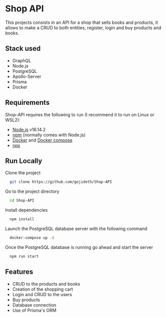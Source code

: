 
# Shop API

This projects consists in an API for a shop that sells books and products, it allows to make a CRUD 
to both entities, register, login and buy products and books.



## Stack used

- GraphQL
- Node.js
- PostgreSQL
- Apollo-Server
- Prisma 
- Docker

Requirements
------------

Shop-API requires the following to run (I recommend it to run on Linux or WSL2):
 


  * [Node.js][node] v16.14.2
  * [npm][npm] (normally comes with Node.js)
  * [Docker][docker] and [Docker compose]
  * [npx]



[node]: https://nodejs.org/
[npm]: https://www.npmjs.com/
[docker]: https://docs.docker.com/desktop/linux/install/ubuntu/](https://docs.docker.com/engine/install/ubuntu/)
[Docker compose]:https://docs.docker.com/compose/install/
[npx]:https://www.npmjs.com/package/npx
## Run Locally

Clone the project

```bash
  git clone https://github.com/gojideth/Shop-API
```

Go to the project directory

```bash
  cd Shop-API
```

Install dependencies

```bash
  npm install
```

Launch the PostgreSQL database server with the following command

```bash
  docker-compose up -d
```

Once the PostgreSQL database is running go ahead and start the server

```bash
  npm run start
```


## Features

- CRUD to the products and books
- Creation of the shopping cart
- Login and CRUD to the users
- Buy products
- Database connection
- Use of Prisma's ORM

